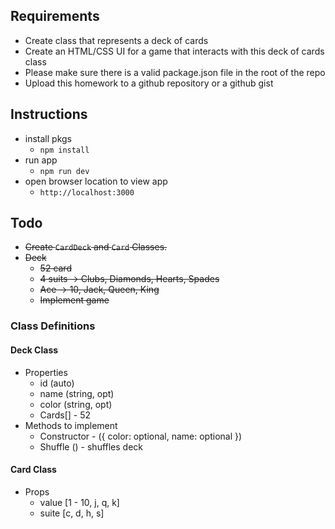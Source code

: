 ## Requirements

- Create class that represents a deck of cards
- Create an HTML/CSS UI for a game that interacts with this deck of cards class
- Please make sure there is a valid package.json file in the root of the repo
- Upload this homework to a github repository or a github gist

## Instructions

- install pkgs
  - `npm install`
- run app
  - `npm run dev`
- open browser location to view app
  - `http://localhost:3000`

## Todo

- ~~Create `CardDeck` and `Card` Classes.~~
- ~~Deck~~
  - ~~52 card~~
  - ~~4 suits -> Clubs, Diamonds, Hearts, Spades~~
  - ~~Ace -> 10, Jack, Queen, King~~
  - ~~Implement game~~

### Class Definitions

#### Deck Class

- Properties
  - id (auto)
  - name (string, opt)
  - color (string, opt)
  - Cards[] - 52
- Methods to implement
  - Constructor - ({ color: optional, name: optional })
  - Shuffle () - shuffles deck

#### Card Class

- Props
  - value [1 - 10, j, q, k]
  - suite [c, d, h, s]
